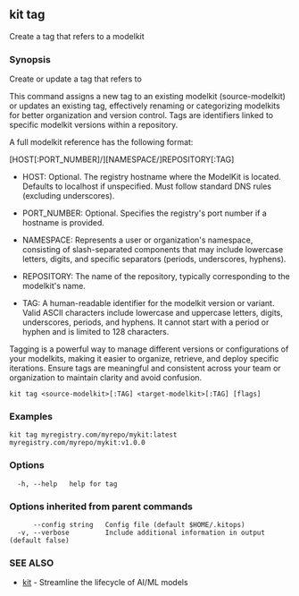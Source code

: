 ## kit tag

Create a tag that refers to a modelkit

### Synopsis

Create or update a tag <target-modelkit> that refers to <source-modelkit>

This command assigns a new tag to an existing modelkit (source-modelkit) or 
updates an existing tag, effectively renaming or categorizing modelkits for 
better organization and version control. Tags are identifiers linked to specific
modelkit versions within a repository.

A full modelkit reference has the following format: 

[HOST[:PORT_NUMBER]/][NAMESPACE/]REPOSITORY[:TAG]

 * HOST: Optional. The registry hostname where the ModelKit is located. Defaults
   to localhost if unspecified. Must follow standard DNS rules 
   (excluding underscores).

 * PORT_NUMBER: Optional. Specifies the registry's port number if a hostname is 
   provided.

 * NAMESPACE: Represents a user or organization's namespace, consisting of 
   slash-separated components that may include lowercase letters, digits, and 
   specific separators (periods, underscores, hyphens).
 
 * REPOSITORY: The name of the repository, typically corresponding to the 
   modelkit's name.

 * TAG: A human-readable identifier for the modelkit version or variant. Valid 
   ASCII characters include lowercase and uppercase letters, digits, underscores,
   periods, and hyphens. It cannot start with a period or hyphen and is limited 
   to 128 characters.

Tagging is a powerful way to manage different versions or configurations of your
modelkits, making it easier to organize, retrieve, and deploy specific 
iterations. Ensure tags are meaningful and consistent across your team or 
organization to maintain clarity and avoid confusion.

```
kit tag <source-modelkit>[:TAG] <target-modelkit>[:TAG] [flags]
```

### Examples

```
kit tag myregistry.com/myrepo/mykit:latest myregistry.com/myrepo/mykit:v1.0.0
```

### Options

```
  -h, --help   help for tag
```

### Options inherited from parent commands

```
      --config string   Config file (default $HOME/.kitops)
  -v, --verbose         Include additional information in output (default false)
```

### SEE ALSO

* [kit](kit.md)	 - Streamline the lifecycle of AI/ML models


